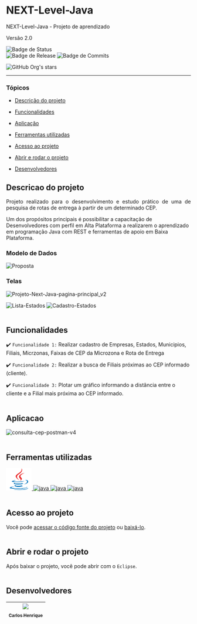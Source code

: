 # NEXT-Level-Java
NEXT-Level-Java - Projeto de aprendizado

Versão 2.0

![Badge de Status](http://img.shields.io/static/v1?label=STATUS&message=EM%20DESENVOLVIMENTO&color=GREEN&style=for-the-badge)
<br>
![Badge de Release](https://img.shields.io/github/v/release/chenriqueweb/NEXT-Level-Java-v2?label=Release&style=for-the-badge)
![Badge de Commits](https://img.shields.io/github/last-commit/chenriqueweb/NEXT-Level-Java-v2?label=%C3%9Altimo%20Commit&style=for-the-badge)

![GitHub Org's stars](https://img.shields.io/github/stars/chenriqueweb/NEXT-Level-Java-v2?style=social)

<hr>

### Tópicos 

- [Descrição do projeto](#descricao-do-projeto)

- [Funcionalidades](#funcionalidades)

- [Aplicação](#aplicacao)

- [Ferramentas utilizadas](#ferramentas-utilizadas)

- [Acesso ao projeto](#acesso-ao-projeto)

- [Abrir e rodar o projeto](#abrir-e-rodar-o-projeto)

- [Desenvolvedores](#desenvolvedores)


## Descricao do projeto 
<p align="justify">
 Projeto realizado para o desenvolvimento e estudo prático de uma de pesquisa de rotas de entrega à partir de um determinado CEP.
 
Um dos propósitos principais é possibilitar a capacitação de Desenvolvedores com perfil em Alta Plataforma a realizarem o aprendizado em programação Java com REST e ferramentas de apoio em Baixa Plataforma. 
</p>


### Modelo de Dados
![Proposta](https://user-images.githubusercontent.com/66568299/178820750-9d866687-cc88-4f7f-9cbe-e5de5b6b2599.png)

### Telas
![Projeto-Next-Java-pagina-principal_v2](https://user-images.githubusercontent.com/66568299/179315100-e1d919fd-b3bd-4c51-abdc-5af6416d6896.png)

![Lista-Estados](https://user-images.githubusercontent.com/66568299/179307517-ad5b6156-24eb-46d5-a3a4-75457574fb00.png) 
![Cadastro-Estados](https://user-images.githubusercontent.com/66568299/179307706-1da8043d-5f2f-44cc-b548-b97e68642ce2.png)
<br>
<br>

## Funcionalidades

:heavy_check_mark: `Funcionalidade 1:` Realizar cadastro de Empresas, Estados, Municipios, Filiais, Micrzonas, Faixas de CEP da Microzona e Rota de Entrega

:heavy_check_mark: `Funcionalidade 2:` Realizar a busca de Filiais próximas ao CEP informado (cliente).

:heavy_check_mark: `Funcionalidade 3:` Plotar um gráfico informando a distância entre o cliente e a Filial mais próxima ao CEP informado.
<br>
<br>

## Aplicacao

![consulta-cep-postman-v4](https://user-images.githubusercontent.com/66568299/179292573-a72e89af-e2f0-43e3-b8dc-5ae9ff496f29.png)
<br>
<br>

## Ferramentas utilizadas

<a href="https://www.java.com" target="_blank"> <img src="https://raw.githubusercontent.com/devicons/devicon/master/icons/java/java-original.svg" alt="java" width="70" height="60"/> </a> 
<a href="https://www.eclipse.org/downloads/" target="_blank"> <img src="https://bilginc.com/blog/eclipse-nedir.jpg"
alt="java" width="70" height="60"/> </a> 
<a href="https://spring.io/tools" target="_blank"> <img src="https://bgasparotto.com/wp-content/uploads/2017/12/spring-logo.png" 
alt="java" width="70" height="60"/> </a> 
<a href="https://www.postman.com/" target="_blank"> <img src="https://user-images.githubusercontent.com/4249709/29496848-63ad446c-85b1-11e7-904e-a4ddad25e9db.png" 
alt="java" width="100" height="60"/> </a> 
<br>
<br>

## Acesso ao projeto

Você pode [acessar o código fonte do projeto](https://github.com/chenriqueweb/NEXT-Level-Java-v2) ou [baixá-lo](https://https://github.com/chenriqueweb/NEXT-Level-Java-v2/archive/refs/heads/main.zip).
<br>
<br>

## Abrir e rodar o projeto

Após baixar o projeto, você pode abrir com o `Eclipse`.
<br>
<br>

## Desenvolvedores

| [<img src="https://avatars.githubusercontent.com/u/66568299?v=4" width=115><br><sub>Carlos Henrique</sub>](https://github.com/chenriqueweb) 
| :---:
